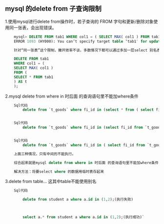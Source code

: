 ## mysql 的delete from 子查询限制

1.使用mysql进行delete from操作时，若子查询的 FROM 字句和更新/删除对象使用同一张表，会出现错误。 
```sql
    mysql> DELETE FROM tab1 WHERE col1 = ( SELECT MAX( col1 ) FROM tab1 ); 
    ERROR 1093 (HY000): You can’t specify target table ‘tab1′ for update in FROM clause 

    针对“同一张表”这个限制，撇开效率不谈，多数情况下都可以通过多加一层select 别名表来变通解决，像这样 

    DELETE FROM tab1 
    WHERE col1 = ( 
    SELECT MAX( col1 ) 
    FROM ( 
    SELECT * FROM tab1 
    ) AS t 
    ); 

```
2.mysql delete from where in 时后面 的查询语句里不能加where条件 
```sql
    Sql代码 
        delete from `t_goods` where fi_id in (select * from ( select fi_id from `t_goods` where fs_num is null and fs_name is null and fs_type is null and fs_using is null and fs_lifetime is null) b)  


    Sql代码 
        delete from `t_goods` where fi_id in (select fi_id from `t_goods` where fs_num is null and fs_name is null and fs_type is null and fs_using is null and fs_lifetime is null)   


    Sql代码 
        delete from `t_goods` where fi_id in ( select fi_id from `t_goods` )   

    上面三种情况，只有中间的不能执行。 

    综合起来就是mysql delete from where in 时后面 的查询语句里不能加where条件 

    解决方法：将要select where 的数据用临时表存起来

```

3.delete from table... 这其中table不能使用别名 
```sql
    Sql代码 

        delete from student a where a.id in (1,2);(执行失败) 

        

        select a.* from student a where a.id in (1,2);(执行成功)`
```